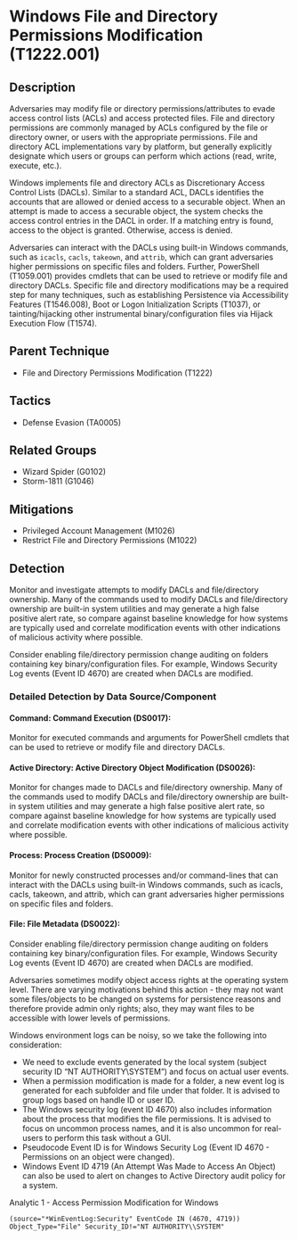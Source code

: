 # Windows File and Directory Permissions Modification (T1222.001)

## Description
Adversaries may modify file or directory permissions/attributes to evade access control lists (ACLs) and access protected files. File and directory permissions are commonly managed by ACLs configured by the file or directory owner, or users with the appropriate permissions. File and directory ACL implementations vary by platform, but generally explicitly designate which users or groups can perform which actions (read, write, execute, etc.).

Windows implements file and directory ACLs as Discretionary Access Control Lists (DACLs). Similar to a standard ACL, DACLs identifies the accounts that are allowed or denied access to a securable object. When an attempt is made to access a securable object, the system checks the access control entries in the DACL in order. If a matching entry is found, access to the object is granted. Otherwise, access is denied.

Adversaries can interact with the DACLs using built-in Windows commands, such as `icacls`, `cacls`, `takeown`, and `attrib`, which can grant adversaries higher permissions on specific files and folders. Further, PowerShell (T1059.001) provides cmdlets that can be used to retrieve or modify file and directory DACLs. Specific file and directory modifications may be a required step for many techniques, such as establishing Persistence via Accessibility Features (T1546.008), Boot or Logon Initialization Scripts (T1037), or tainting/hijacking other instrumental binary/configuration files via Hijack Execution Flow (T1574).

## Parent Technique
- File and Directory Permissions Modification (T1222)

## Tactics
- Defense Evasion (TA0005)

## Related Groups
- Wizard Spider (G0102)
- Storm-1811 (G1046)

## Mitigations
- Privileged Account Management (M1026)
- Restrict File and Directory Permissions (M1022)

## Detection
Monitor and investigate attempts to modify DACLs and file/directory ownership. Many of the commands used to modify DACLs and file/directory ownership are built-in system utilities and may generate a high false positive alert rate, so compare against baseline knowledge for how systems are typically used and correlate modification events with other indications of malicious activity where possible.

Consider enabling file/directory permission change auditing on folders containing key binary/configuration files. For example, Windows Security Log events (Event ID 4670) are created when DACLs are modified.

### Detailed Detection by Data Source/Component
#### Command: Command Execution (DS0017): 
Monitor for executed commands and arguments for PowerShell cmdlets that can be used to retrieve or modify file and directory DACLs.

#### Active Directory: Active Directory Object Modification (DS0026): 
Monitor for changes made to DACLs and file/directory ownership. Many of the commands used to modify DACLs and file/directory ownership are built-in system utilities and may generate a high false positive alert rate, so compare against baseline knowledge for how systems are typically used and correlate modification events with other indications of malicious activity where possible.

#### Process: Process Creation (DS0009): 
Monitor for newly constructed processes and/or command-lines that can interact with the DACLs using built-in Windows commands, such as icacls, cacls, takeown, and attrib, which can grant adversaries higher permissions on specific files and folders.

#### File: File Metadata (DS0022): 
Consider enabling file/directory permission change auditing on folders containing key binary/configuration files. For example, Windows Security Log events (Event ID 4670) are created when DACLs are modified.

Adversaries sometimes modify object access rights at the operating system level. There are varying motivations behind this action - they may not want some files/objects to be changed on systems for persistence reasons and therefore provide admin only rights; also, they may want files to be accessible with lower levels of permissions.

Windows environment logs can be noisy, so we take the following into consideration:

- We need to exclude events generated by the local system (subject security ID “NT AUTHORITY\SYSTEM”) and focus on actual user events.
- When a permission modification is made for a folder, a new event log is generated for each subfolder and file under that folder. It is advised to group logs based on handle ID or user ID.
- The Windows security log (event ID 4670) also includes information about the process that modifies the file permissions. It is advised to focus on uncommon process names, and it is also uncommon for real-users to perform this task without a GUI.
- Pseudocode Event ID is for Windows Security Log (Event ID 4670 - Permissions on an object were changed). 
- Windows Event ID 4719 (An Attempt Was Made to Access An Object) can also be used to alert on changes to Active Directory audit policy for a system.

Analytic 1 - Access Permission Modification for Windows

``` (source="*WinEventLog:Security" EventCode IN (4670, 4719)) Object_Type="File" Security_ID!="NT AUTHORITY\\SYSTEM" ```

